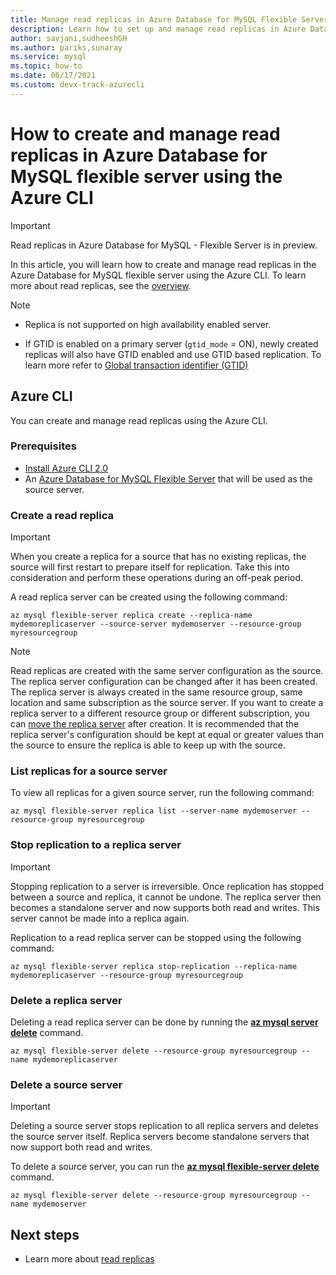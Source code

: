 ```yaml
---
title: Manage read replicas in Azure Database for MySQL Flexible Server using Azure CLI.
description: Learn how to set up and manage read replicas in Azure Database for MySQL flexible server using the Azure CLI.
author: savjani,sudheeshGH
ms.author: pariks,sunaray
ms.service: mysql
ms.topic: how-to
ms.date: 06/17/2021 
ms.custom: devx-track-azurecli
---
```


# How to create and manage read replicas in Azure Database for MySQL flexible server using the Azure CLI

> [!IMPORTANT]
> Read replicas in Azure Database for MySQL - Flexible Server is in preview.

In this article, you will learn how to create and manage read replicas in the Azure Database for MySQL flexible server using the Azure CLI. To learn more about read replicas, see the [overview](concepts-read-replicas.md).

> [!Note]
> * Replica is not supported on high availability enabled server. 
>
>* If GTID is enabled on a primary server (`gtid_mode` = ON), newly created replicas will also have GTID enabled and use GTID based replication. To learn more refer to [Global transaction identifier (GTID)](concepts-read-replicas.md#global-transaction-identifier-gtid)

## Azure CLI
You can create and manage read replicas using the Azure CLI.

### Prerequisites

- [Install Azure CLI 2.0](/cli/azure/install-azure-cli)
- An [Azure Database for MySQL Flexible Server](quickstart-create-server-cli.md) that will be used as the source server.

### Create a read replica

> [!IMPORTANT]
> When you create a replica for a source that has no existing replicas, the source will first restart to prepare itself for replication. Take this into consideration and perform these operations during an off-peak period.

A read replica server can be created using the following command:

```azurecli-interactive
az mysql flexible-server replica create --replica-name mydemoreplicaserver --source-server mydemoserver --resource-group myresourcegroup
``` 

> [!NOTE]
> Read replicas are created with the same server configuration as the source. The replica server configuration can be changed after it has been created. The replica server is always created in the same resource group, same location and same subscription as the source server. If you want to create a replica server to a different resource group or different subscription, you can [move the replica server](../../azure-resource-manager/management/move-resource-group-and-subscription.md) after creation. It is recommended that the replica server's configuration should be kept at equal or greater values than the source to ensure the replica is able to keep up with the source.


### List replicas for a source server

To view all replicas for a given source server, run the following command: 

```azurecli-interactive
az mysql flexible-server replica list --server-name mydemoserver --resource-group myresourcegroup
```

### Stop replication to a replica server

> [!IMPORTANT]
> Stopping replication to a server is irreversible. Once replication has stopped between a source and replica, it cannot be undone. The replica server then becomes a standalone server and now supports both read and writes. This server cannot be made into a replica again.

Replication to a read replica server can be stopped using the following command:

```azurecli-interactive
az mysql flexible-server replica stop-replication --replica-name mydemoreplicaserver --resource-group myresourcegroup
```

### Delete a replica server

Deleting a read replica server can be done by running the **[az mysql server delete](/cli/azure/mysql/server)** command.

```azurecli-interactive
az mysql flexible-server delete --resource-group myresourcegroup --name mydemoreplicaserver
```

### Delete a source server

> [!IMPORTANT]
> Deleting a source server stops replication to all replica servers and deletes the source server itself. Replica servers become standalone servers that now support both read and writes.

To delete a source server, you can run the **[az mysql flexible-server delete](/cli/azure/mysql/flexible-server)** command.

```azurecli-interactive
az mysql flexible-server delete --resource-group myresourcegroup --name mydemoserver
```

## Next steps

- Learn more about [read replicas](concepts-read-replicas.md)